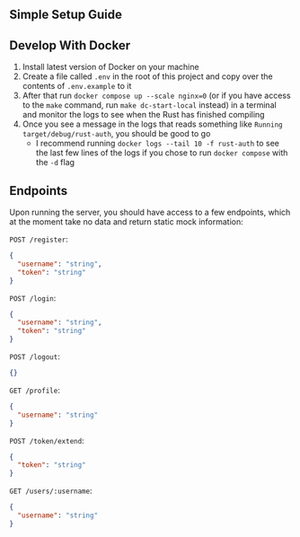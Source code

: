 ## Simple Setup Guide

## Develop With Docker

1. Install latest version of Docker on your machine
2. Create a file called `.env` in the root of this project and copy over the contents of `.env.example` to it
3. After that run `docker compose up --scale nginx=0` (or if you have access to the `make` command, run `make dc-start-local` instead) in a terminal and monitor the logs to see when the Rust has finished compiling
4. Once you see a message in the logs that reads something like `Running target/debug/rust-auth`, you should be good to go
   - I recommend running `docker logs --tail 10 -f rust-auth` to see the last few lines of the logs if you chose to run `docker compose` with the `-d` flag

## Endpoints

Upon running the server, you should have access to a few endpoints, which at the moment take no data and return static mock information:

`POST /register`:

```json
{
  "username": "string",
  "token": "string"
}
```

`POST /login`:

```json
{
  "username": "string",
  "token": "string"
}
```

`POST /logout`:

```json
{}
```

`GET /profile`:

```json
{
  "username": "string"
}
```

`POST /token/extend`:

```json
{
  "token": "string"
}
```

`GET /users/:username`:

```json
{
  "username": "string"
}
```
